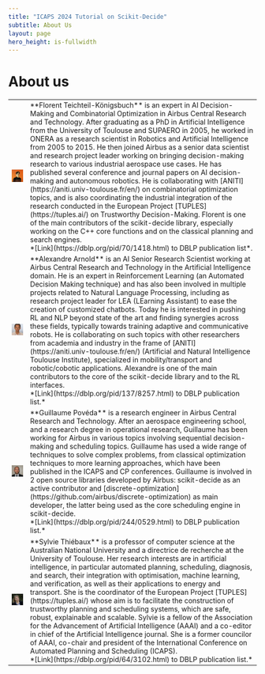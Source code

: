 ```yaml
---
title: "ICAPS 2024 Tutorial on Scikit-Decide"
subtitle: About Us
layout: page
hero_height: is-fullwidth
---
```


# About us
<table>

<tr>
<td><img src="./images/florent.png" width="750"></td>
<td><div markdown="1">
  **Florent Teichteil-Königsbuch** is an expert in AI Decision-Making and Combinatorial Optimization
  in Airbus Central Research and Technology. After graduating as a PhD in Artificial Intelligence from the University
  of Toulouse and SUPAERO in 2005, he worked in ONERA as a research scientist in Robotics and Artificial Intelligence
  from 2005 to 2015. He then joined Airbus as a senior data scientist and
  research project leader working on bringing decision-making research to various industrial aerospace use cases.
  He has published several conference and journal papers on AI decision-making and autonomous robotics.
  He is collaborating with [ANITI](https://aniti.univ-toulouse.fr/en/) on combinatorial optimization topics, and is also coordinating
  the industrial integration of the research conducted in the European Project [TUPLES](https://tuples.ai/) on Trustworthy
  Decision-Making. Florent is one of the main contributors of the scikit-decide library, especially
  working on the C++ core functions and on the classical planning and search engines.<br>
  *[Link](https://dblp.org/pid/70/1418.html) to DBLP publication list*.
</div></td>
</tr>

<tr>
<td><img src="./images/alexandre.jpeg" width="750"></td>
<td><div markdown="1">
  **Alexandre Arnold** is an AI Senior Research Scientist working at Airbus Central Research and Technology
  in the Artificial Intelligence domain. He is an expert in Reinforcement Learning
  (an Automated Decision Making technique) and has also been involved in multiple
  projects related to Natural Language Processing, including as research project
  leader for LEA (LEarning Assistant) to ease the creation of customized chatbots.
  Today he is interested in pushing RL and NLP beyond state of the art and finding
  synergies across these fields, typically towards training adaptive and communicative
  robots. He is collaborating on such topics with other researchers from academia
  and industry in the frame of [ANITI](https://aniti.univ-toulouse.fr/en/) (Artificial and Natural Intelligence Toulouse
  Institute), specialized in mobility/transport and robotic/cobotic applications.
  Alexandre is one of the main contributors to the core of the scikit-decide library
  and to the RL interfaces.<br>
  *[Link](https://dblp.org/pid/137/8257.html) to DBLP publication list.*
</div></td>
</tr>

<tr>
<td><img src="./images/guillaume.jpeg" width="750"></td>
<td><div markdown="1">
  **Guillaume Povéda** is a research engineer in Airbus Central Research and Technology.
  After an aerospace engineering school, and a research degree in operational research,
  Guillaume has been working for Airbus in various topics involving sequential
  decision-making and scheduling topics. Guillaume has used a wide range of techniques
  to solve complex problems, from classical optimization techniques to more learning
  approaches, which have been published in the ICAPS and CP conferences. Guillaume is
  involved in 2 open source libraries developed by Airbus: scikit-decide as an active
  contributor and [discrete-optimization](https://github.com/airbus/discrete-optimization)
  as main developer, the latter being used as the core scheduling engine in scikit-decide.<br>
  *[Link](https://dblp.org/pid/244/0529.html) to DBLP publication list.*
</div></td>
</tr>

<tr>
<td><img src="./images/sylvie.jpeg" width="750"></td>
<td><div markdown="1">
  **Sylvie Thiébaux** is a professor of computer science at the Australian National University
  and a directrice de recherche at the University of Toulouse. Her research interests are
  in artificial intelligence, in particular automated planning, scheduling, diagnosis,
  and search, their integration with optimisation, machine learning, and verification,
  as well as their applications to energy and transport. She is the coordinator of the
  European Project [TUPLES](https://tuples.ai/) whose aim is to facilitate the construction of trustworthy
  planning and scheduling systems, which are safe, robust, explainable and scalable.
  Sylvie is a fellow of the Association for the Advancement of Artificial Intelligence
  (AAAI) and a co-editor in chief of the Artificial Intelligence journal. She is a
  former councilor of AAAI, co-chair and president of the International Conference
  on Automated Planning and Scheduling (ICAPS).<br>
  *[Link](https://dblp.org/pid/64/3102.html) to DBLP publication list.*
</div></td>
</tr>

</table>
